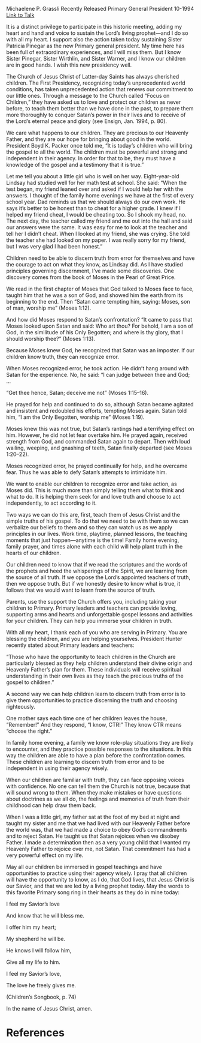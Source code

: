 Michaelene P. Grassli
Recently Released Primary General President
10-1994
[Link to Talk](https://www.churchofjesuschrist.org/study/general-conference/1994/10/helping-children-know-truth-from-error?lang=eng)

It is a distinct privilege to participate in this historic meeting, adding my heart and hand and voice to sustain the Lord’s living prophet—and I do so with all my heart. I support also the action taken today sustaining Sister Patricia Pinegar as the new Primary general president. My time here has been full of extraordinary experiences, and I will miss them. But I know Sister Pinegar, Sister Wirthlin, and Sister Warner, and I know our children are in good hands. I wish this new presidency well.

The Church of Jesus Christ of Latter-day Saints has always cherished children. The First Presidency, recognizing today’s unprecedented world conditions, has taken unprecedented action that renews our commitment to our little ones. Through a message to the Church called “Focus on Children,” they have asked us to love and protect our children as never before, to teach them better than we have done in the past, to prepare them more thoroughly to conquer Satan’s power in their lives and to receive of the Lord’s eternal peace and glory (see Ensign, Jan. 1994, p. 80).

We care what happens to our children. They are precious to our Heavenly Father, and they are our hope for bringing about good in the world. President Boyd K. Packer once told me, “It is today’s children who will bring the gospel to all the world. The children must be powerful and strong and independent in their agency. In order for that to be, they must have a knowledge of the gospel and a testimony that it is true.”

Let me tell you about a little girl who is well on her way. Eight-year-old Lindsay had studied well for her math test at school. She said: “When the test began, my friend leaned over and asked if I would help her with the answers. I thought of the family home evenings we have at the first of every school year. Dad reminds us that we should always do our own work. He says it’s better to be honest than to cheat for a higher grade. I knew if I helped my friend cheat, I would be cheating too. So I shook my head, no. The next day, the teacher called my friend and me out into the hall and said our answers were the same. It was easy for me to look at the teacher and tell her I didn’t cheat. When I looked at my friend, she was crying. She told the teacher she had looked on my paper. I was really sorry for my friend, but I was very glad I had been honest.”

Children need to be able to discern truth from error for themselves and have the courage to act on what they know, as Lindsay did. As I have studied principles governing discernment, I’ve made some discoveries. One discovery comes from the book of Moses in the Pearl of Great Price.

We read in the first chapter of Moses that God talked to Moses face to face, taught him that he was a son of God, and showed him the earth from its beginning to the end. Then “Satan came tempting him, saying: Moses, son of man, worship me” (Moses 1:12).

And how did Moses respond to Satan’s confrontation? “It came to pass that Moses looked upon Satan and said: Who art thou? For behold, I am a son of God, in the similitude of his Only Begotten; and where is thy glory, that I should worship thee?” (Moses 1:13).

Because Moses knew God, he recognized that Satan was an imposter. If our children know truth, they can recognize error.

When Moses recognized error, he took action. He didn’t hang around with Satan for the experience. No, he said: “I can judge between thee and God; …

“Get thee hence, Satan; deceive me not” (Moses 1:15–16).

He prayed for help and continued to do so, although Satan became agitated and insistent and redoubled his efforts, tempting Moses again. Satan told him, “I am the Only Begotten, worship me” (Moses 1:19).

Moses knew this was not true, but Satan’s rantings had a terrifying effect on him. However, he did not let fear overtake him. He prayed again, received strength from God, and commanded Satan again to depart. Then with loud wailing, weeping, and gnashing of teeth, Satan finally departed (see Moses 1:20–22).

Moses recognized error, he prayed continually for help, and he overcame fear. Thus he was able to defy Satan’s attempts to intimidate him.

We want to enable our children to recognize error and take action, as Moses did. This is much more than simply telling them what to think and what to do. It is helping them seek for and love truth and choose to act independently, to act according to it.

Two ways we can do this are, first, teach them of Jesus Christ and the simple truths of his gospel. To do that we need to be with them so we can verbalize our beliefs to them and so they can watch us as we apply principles in our lives. Work time, playtime, planned lessons, the teaching moments that just happen—anytime is the time! Family home evening, family prayer, and times alone with each child will help plant truth in the hearts of our children.

Our children need to know that if we read the scriptures and the words of the prophets and heed the whisperings of the Spirit, we are learning from the source of all truth. If we oppose the Lord’s appointed teachers of truth, then we oppose truth. But if we honestly desire to know what is true, it follows that we would want to learn from the source of truth.

Parents, use the support the Church offers you, including taking your children to Primary. Primary leaders and teachers can provide loving, supporting arms and hearts and unforgettable gospel lessons and activities for your children. They can help you immerse your children in truth.

With all my heart, I thank each of you who are serving in Primary. You are blessing the children, and you are helping yourselves. President Hunter recently stated about Primary leaders and teachers:

“Those who have the opportunity to teach children in the Church are particularly blessed as they help children understand their divine origin and Heavenly Father’s plan for them. These individuals will receive spiritual understanding in their own lives as they teach the precious truths of the gospel to children.”

A second way we can help children learn to discern truth from error is to give them opportunities to practice discerning the truth and choosing righteously.



One mother says each time one of her children leaves the house, “Remember!” And they respond, “I know, CTR!” They know CTR means “choose the right.”

In family home evening, a family we know role-play situations they are likely to encounter, and they practice possible responses to the situations. In this way the children are able to have a plan before the confrontation comes. These children are learning to discern truth from error and to be independent in using their agency wisely.

When our children are familiar with truth, they can face opposing voices with confidence. No one can tell them the Church is not true, because that will sound wrong to them. When they make mistakes or have questions about doctrines as we all do, the feelings and memories of truth from their childhood can help draw them back.

When I was a little girl, my father sat at the foot of my bed at night and taught my sister and me that we had lived with our Heavenly Father before the world was, that we had made a choice to obey God’s commandments and to reject Satan. He taught us that Satan rejoices when we disobey Father. I made a determination then as a very young child that I wanted my Heavenly Father to rejoice over me, not Satan. That commitment has had a very powerful effect on my life.

May all our children be immersed in gospel teachings and have opportunities to practice using their agency wisely. I pray that all children will have the opportunity to know, as I do, that God lives, that Jesus Christ is our Savior, and that we are led by a living prophet today. May the words to this favorite Primary song ring in their hearts as they do in mine today:





I feel my Savior’s love

And know that he will bless me.

I offer him my heart;

My shepherd he will be.

He knows I will follow him,

Give all my life to him.

I feel my Savior’s love,

The love he freely gives me.





(Children’s Songbook, p. 74)





In the name of Jesus Christ, amen.

# References
